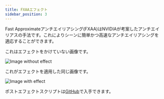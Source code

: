 ```yaml
---
title: FXAAエフェクト
sidebar_position: 3
---
```


Fast Approximateアンチエイリアシング(FXAA)はNVIDIAが考案したアンチエイリアスの手法です。これによりシーンに簡単かつ高速なアンチエイリアシングを適応することができます。

これはエフェクトをかけていない画像です。

![Image without effect][1]

これがエフェクトを適用した同じ画像です。

![Image with effect][1]

ポストエフェクトスクリプトは[GitHub][3]で入手できます。

[1]: /images/platform/posteffects/without_effects.png
[2]: /images/platform/posteffects/with_fxaa.png
[3]: https://github.com/playcanvas/engine/blob/main/scripts/posteffects/posteffect-fxaa.js
